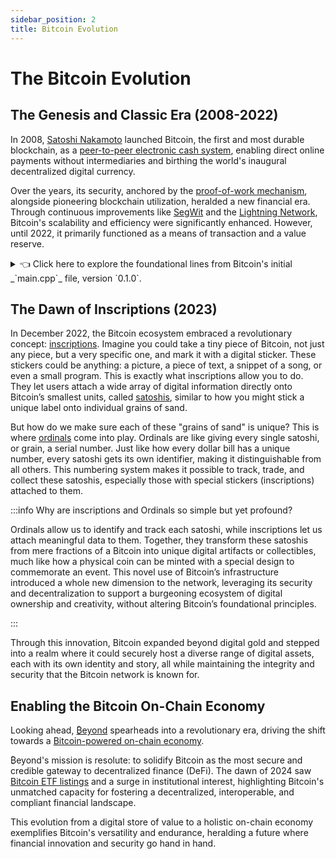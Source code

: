 ```yaml
---
sidebar_position: 2
title: Bitcoin Evolution
---
```


# The Bitcoin Evolution

## The Genesis and Classic Era (2008-2022)

In 2008, [Satoshi Nakamoto](https://en.wikipedia.org/wiki/Satoshi_Nakamoto) launched Bitcoin, the first and most durable blockchain, as a [peer-to-peer electronic cash system](https://bitcoin.org/bitcoin.pdf), enabling direct online payments without intermediaries and birthing the world's inaugural decentralized digital currency.

Over the years, its security, anchored by the [proof-of-work mechanism](https://academy.binance.com/en/articles/proof-of-work-explained), alongside pioneering blockchain utilization, heralded a new financial era. Through continuous improvements like [SegWit](https://en.wikipedia.org/wiki/SegWit) and the [Lightning Network](https://en.wikipedia.org/wiki/Lightning_Network), Bitcoin's scalability and efficiency were significantly enhanced. However, until 2022, it primarily functioned as a means of transaction and a value reserve.

<div class="section-summary">
</div>
<details>
<summary>👈 Click here to explore the foundational lines from Bitcoin's initial _`main.cpp`_ file, version `0.1.0`.</summary>

```jsx
#include "headers.h"
#include "db.h"
#include "net.h"
#include "init.h"
#include <iostream>
#include <fstream>

using namespace std;

// DB_ENV* dbenv;
unsigned int nWalletDBUpdated;

//////////////////////////////////////////////////////////////////////////////
//
// Shutdown
//

void Shutdown(void* parg)
{
    static CCriticalSection cs_Shutdown;
    {
        LOCK(cs_Shutdown);
        printf("Shutdown : In progress...\n");
        static bool fTaken;
        if (fTaken) return;
        fTaken = true;
    }
    ...
    // Note: This is just the beginning portion of the shutdown function and the entire file.
}

}
```

</details>

## The Dawn of Inscriptions (2023)

In December 2022, the Bitcoin ecosystem embraced a revolutionary concept: [inscriptions](https://unchained.com/blog/bitcoin-inscriptions-ordinals/). Imagine you could take a tiny piece of Bitcoin, not just any piece, but a very specific one, and mark it with a digital sticker. These stickers could be anything: a picture, a piece of text, a snippet of a song, or even a small program. This is exactly what inscriptions allow you to do. They let users attach a wide array of digital information directly onto Bitcoin’s smallest units, called [satoshis](https://www.investopedia.com/terms/s/satoshi.asp), similar to how you might stick a unique label onto individual grains of sand.

But how do we make sure each of these "grains of sand" is unique? This is where [ordinals](https://unchained.com/blog/bitcoin-inscriptions-ordinals/) come into play. Ordinals are like giving every single satoshi, or grain, a serial number. Just like how every dollar bill has a unique number, every satoshi gets its own identifier, making it distinguishable from all others. This numbering system makes it possible to track, trade, and collect these satoshis, especially those with special stickers (inscriptions) attached to them.

:::info Why are inscriptions and Ordinals so simple but yet profound?

Ordinals allow us to identify and track each satoshi, while inscriptions let us attach meaningful data to them. Together, they transform these satoshis from mere fractions of a Bitcoin into unique digital artifacts or collectibles, much like how a physical coin can be minted with a special design to commemorate an event. This novel use of Bitcoin’s infrastructure introduced a whole new dimension to the network, leveraging its security and decentralization to support a burgeoning ecosystem of digital ownership and creativity, without altering Bitcoin’s foundational principles.

:::

Through this innovation, Bitcoin expanded beyond digital gold and stepped into a realm where it could securely host a diverse range of digital assets, each with its own identity and story, all while maintaining the integrity and security that the Bitcoin network is known for.

## Enabling the Bitcoin On-Chain Economy

Looking ahead, [₿eyond](https://www.beyond.tech/) spearheads into a revolutionary era, driving the shift towards a [Bitcoin-powered on-chain economy](https://app.beyond.tech/).

₿eyond's mission is resolute: to solidify Bitcoin as the most secure and credible gateway to decentralized finance (DeFi). The dawn of 2024 saw [Bitcoin ETF listings](https://www.justetf.com/en/how-to/invest-in-bitcoin.html) and a surge in institutional interest, highlighting Bitcoin's unmatched capacity for fostering a decentralized, interoperable, and compliant financial landscape.

This evolution from a digital store of value to a holistic on-chain economy exemplifies Bitcoin's versatility and endurance, heralding a future where financial innovation and security go hand in hand.
